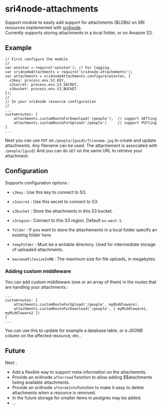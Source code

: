 # sri4node-attachments
Support module to easily add support for attachments (BLOBs) on SRI resources implemented with [sri4node](https://github.com/dimitrydhondt/sri4node).  
Currently supports storing attachments in a local folder, or on Amazon S3. 

## Example

    // First configure the module
    //
    var winston = require('winston'); // For logging.
    var sri4nodeAttachments = require('sri4node-attachements');
    var attachments = sri4nodeAttachments.configure(winston, {
      s3key: process.env.S3_KEY,
      s3secret: process.env.S3_SECRET,
      s3bucket: process.env.S3_BUCKET
    });
    //
    // In your sri4node resource configuration
    //
    ...
    customroutes: [
        attachments.customRouteForDownload('/people'),  // support GETting
        attachments.customRouteForUpload('/people')     // support PUTting
    ]
    ...
  
Next you can use `PUT` on `/people/{guid}/filename.jpg` to create and update attachments. 
Any filename can be used. The attachement is associated with `/people/{guid}`
And you can do `GET` on the same URL to retrieve your attachment.  

## Configuration
Supports configuration options : 

* `s3key` : Use this key to connect to S3.
* `s3secret` : Use this secret to connect to S3.
* `s3bucket` : Store the attachments in this S3 bucket.
* `s3region` : Connect to this S3 region. Default `eu-west-1`.

* `folder` : If you want to store the attachements in a local folder specify an existing folder here.

* `tempFolder` : Must be a writable directory. Used for intermediate storage of uploaded attachments.
* `maximumFilesizeInMB` : The maximum size for file uploads, in megabytes.

### Adding custom middleware
You can add custom middleware (one or an array of them) in the routes that are handling your attachments :

    ...
    customroutes: [
        attachments.customRouteForUpload('/people', myMiddleware),
        attachments.customRouteForDownload('/people', [ myMiddleware1, myMiddleware2 ])
    ]
    ...
    
You can use this to update for example a database table, or a JSONB column on the affected resource, etc..

## Future

Next :

* Add a flexible way to support meta information on the attachemnts. 
* Provide an sri4node `afterread` function to allow adding $$atachments listing available attachments. 
* Provide an sri4node `afterdelete`function to make it easy to delete attachments when a resource is removed.
* In the future storage for smaller items in postgres may be added.
* ...

